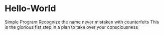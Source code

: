 # Hello-World
Simple Program
Recognize the name never mistaken with counterfeits
This is the glorious fist step in a plan to take over your consciousness
